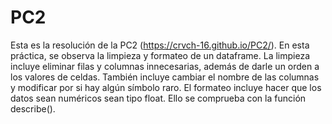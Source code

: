 # PC2
Esta es la resolución de la PC2 (https://crvch-16.github.io/PC2/). En esta práctica, se observa la limpieza y formateo de un dataframe. La limpieza incluye eliminar filas y columnas innecesarias, además de darle un orden a los valores de celdas. También incluye cambiar el nombre de las columnas y modificar por si hay algún símbolo raro. El formateo incluye hacer que los datos sean numéricos sean tipo float. Ello se comprueba con la función describe().

